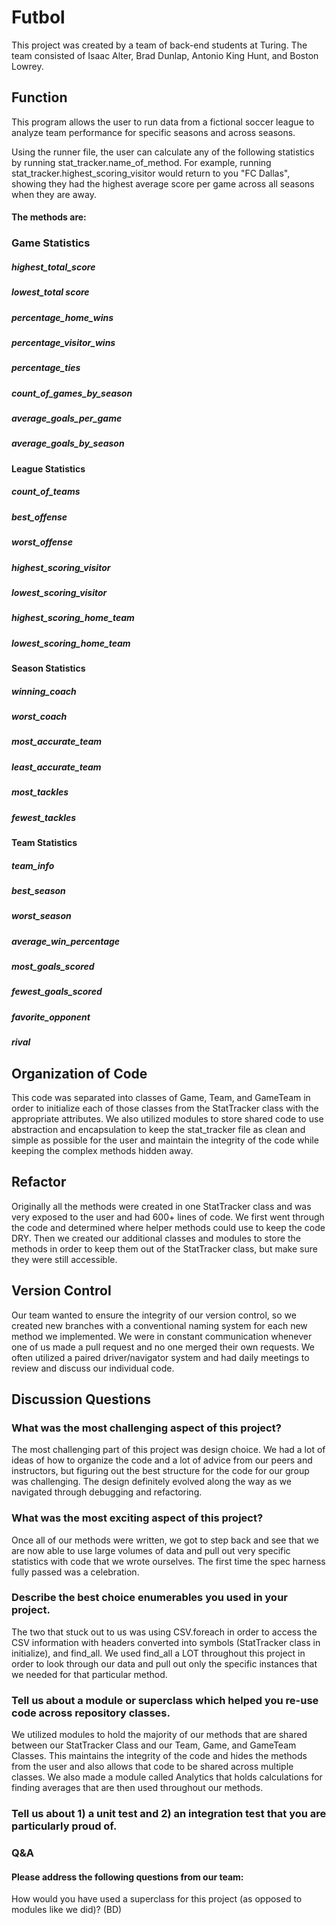 # Futbol

This project was created by a team of back-end students at Turing. The team consisted of Isaac Alter, Brad Dunlap, Antonio King Hunt, and Boston Lowrey.


## Function

This program allows the user to run data from a fictional soccer league to analyze team performance for specific seasons and across seasons. 

Using the runner file, the user can calculate any of the following statistics by running stat_tracker.name_of_method. For example, running stat_tracker.highest_scoring_visitor would return to you "FC Dallas", showing they had the highest average score per game across all seasons when they are away. 

#### The methods are:

### Game Statistics

##### highest_total_score
##### lowest_total score
##### percentage_home_wins
##### percentage_visitor_wins
##### percentage_ties
##### count_of_games_by_season
##### average_goals_per_game
##### average_goals_by_season

#### League Statistics

##### count_of_teams
##### best_offense
##### worst_offense
##### highest_scoring_visitor
##### lowest_scoring_visitor
##### highest_scoring_home_team
##### lowest_scoring_home_team

#### Season Statistics

##### winning_coach
##### worst_coach
##### most_accurate_team
##### least_accurate_team
##### most_tackles
##### fewest_tackles

#### Team Statistics

##### team_info
##### best_season
##### worst_season
##### average_win_percentage
##### most_goals_scored
##### fewest_goals_scored
##### favorite_opponent
##### rival

## Organization of Code
This code was separated into classes of Game, Team, and GameTeam in order to initialize each of those classes from the StatTracker class with the appropriate attributes. We also utilized modules to store shared code to use abstraction and encapsulation to keep the stat_tracker file as clean and simple as possible for the user and maintain the integrity of the code while keeping the complex methods hidden away.

## Refactor
Originally all the methods were created in one StatTracker class and was very exposed to the user and had 600+ lines of code. We first went through the code and determined where helper methods could use to keep the code DRY. Then we created our additional classes and modules to store the methods in order to keep them out of the StatTracker class, but make sure they were still accessible. 

## Version Control
Our team wanted to ensure the integrity of our version control, so we created new branches with a conventional naming system for each new method we implemented. We were in constant communication whenever one of us made a pull request and no one merged their own requests. We often utilized a paired driver/navigator system and had daily meetings to review and discuss our individual code. 

## Discussion Questions
### What was the most challenging aspect of this project?
The most challenging part of this project was design choice. We had a lot of ideas of how to organize the code and a lot of advice from our peers and instructors, but figuring out the best structure for the code for our group was challenging. The design definitely evolved along the way as we navigated through debugging and refactoring.

### What was the most exciting aspect of this project? 
Once all of our methods were written, we got to step back and see that we are now able to use large volumes of data and pull out very specific statistics with code that we wrote ourselves. The first time the spec harness fully passed was a celebration.

### Describe the best choice enumerables you used in your project. 
The two that stuck out to us was using CSV.foreach in order to access the CSV information with headers converted into symbols (StatTracker class in initialize), and find_all. We used find_all a LOT throughout this project in order to look through our data and pull out only the specific instances that we needed for that particular method. 

### Tell us about a module or superclass which helped you re-use code across repository classes. 
We utilized modules to hold the majority of our methods that are shared between our StatTracker Class and our Team, Game, and GameTeam Classes. This maintains the integrity of the code and hides the methods from the user and also allows that code to be shared across multiple classes. We also made a module called Analytics that holds calculations for finding averages that are then used throughout our methods. 

### Tell us about 1) a unit test and 2) an integration test that you are particularly proud of.


### Q&A
#### Please address the following questions from our team:
How would you have used a superclass for this project (as opposed to modules like we did)? (BD)

